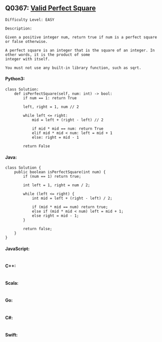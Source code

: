 ## Q0367: [Valid Perfect Square](https://leetcode.com/problems/valid-perfect-square/)

```
Difficulty Level: EASY
```

```
Description:

Given a positive integer num, return true if num is a perfect square or false otherwise.

A perfect square is an integer that is the square of an integer. In other words, it is the product of some
integer with itself.

You must not use any built-in library function, such as sqrt.
```

#### Python3:

```
class Solution:
    def isPerfectSquare(self, num: int) -> bool:
        if num == 1: return True

        left, right = 1, num // 2

        while left <= right:
            mid = left + (right - left) // 2

            if mid * mid == num: return True
            elif mid * mid < num: left = mid + 1
            else: right = mid - 1

        return False
```

#### Java:

```
class Solution {
    public boolean isPerfectSquare(int num) {
        if (num == 1) return true;

        int left = 1, right = num / 2;

        while (left <= right) {
            int mid = left + (right - left) / 2;

            if (mid * mid == num) return true;
            else if (mid * mid < num) left = mid + 1;
            else right = mid - 1;
        }

        return false;
    }
}
```

#### JavaScript:

```

```

#### C++:

```

```

#### Scala:

```

```

#### Go:

```

```

#### C#:

```

```

#### Swift:

```

```